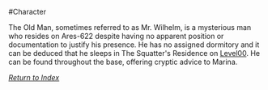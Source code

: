 #Character 

The Old Man, sometimes referred to as Mr. Wilhelm, is a mysterious man who resides on Ares-622 despite having no apparent position or documentation to justify his presence. He has no assigned dormitory and it can be deduced that he sleeps in The Squatter's Residence on [Level00](Level00.md). He can be found throughout the base, offering cryptic advice to Marina.

*[Return to Index](index.md)*
